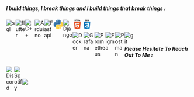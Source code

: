 ##### I build things, I break things and I build things that break things :
<img align="left" alt="sql" width="26px" src="https://user-images.githubusercontent.com/58104187/227933839-0f2d0df4-c063-4aa1-b7c9-a1663b94dce7.png"/>
<img align="left" alt="flutter" width="26px" src="https://www.vectorlogo.zone/logos/flutterio/flutterio-icon.svg"/>

<img align="left" alt="C++" width="26px" src="https://github.com/d34d-5h07/d34d-5h07/assets/58104187/ee80e41e-a77e-4a0e-b2e7-0bf70be17f95"/>
<a href="https://www.arduino.cc/" target="_blank"><img align="left" alt="Arduino" width="26px" src="https://cdn.worldvectorlogo.com/logos/arduino-1.svg" alt="arduino"/></a>
<img align="left" alt="Fastapi" width="26px" src="https://github.com/d34d-5h07/d34d-5h07/assets/58104187/6d729acc-8a43-41c3-9710-d3ad52c171bd"/>
<a href="https://www.python.org" target="_blank"><img align="left" alt="Python" width="26px" src="https://github.com/Aakarsh-B/trying-repos/blob/master/python-5.svg?raw=true"/></a>
<img align="left" alt="Django" width="26px" src="https://github.com/d34d-5h07/d34d-5h07/assets/58104187/5b118e31-a202-442f-babf-be23d726489f"/>
<a href="https://www.w3.org/html/" target="_blank"><img align="left" alt="HTML5" width="26px" src="https://raw.githubusercontent.com/github/explore/80688e429a7d4ef2fca1e82350fe8e3517d3494d/topics/html/html.png"/></a>
<a href="https://www.w3schools.com/css/" target="_blank"><img align="left" alt="CSS3" width="26px" src="https://raw.githubusercontent.com/github/explore/80688e429a7d4ef2fca1e82350fe8e3517d3494d/topics/css/css.png"/></a>
<br/>
<br/>

<img align="left" alt="Docker" width="30px" src="https://github.com/d34d-5h07/d34d-5h07/assets/58104187/8d89c0f3-700c-4d50-8a97-3ecfa1866670"/>
<img align="left" alt="Grafana" width="30px" src="https://github.com/d34d-5h07/d34d-5h07/assets/58104187/61956e9e-a73a-457d-85ed-25e07b4c7c6d"/>
<img align="left" alt="Prometheus" width="30px" src="https://github.com/d34d-5h07/d34d-5h07/assets/58104187/df29f7e7-76bc-4d8b-b036-f053b2b8865a"/>
<img align="left" alt="Figma" width="26px" src="https://github.com/d34d-5h07/d34d-5h07/assets/58104187/dd7fb568-f13f-492e-bfa5-153ffb5b2182"/>
<img align="left" alt="Postman" width="26px" src="https://github.com/d34d-5h07/d34d-5h07/assets/58104187/eca250df-c06b-45e6-b57d-c215d6129c33"/>
<img align="left" alt="git" width="26px" src="https://www.vectorlogo.zone/logos/git-scm/git-scm-icon.svg"/>

<br/>

##### Please Hesitate To Reach Out To Me :
<a href="https://discordapp.com/users/434916213064466444"><img align="left" alt="Discord" width="22px" src="https://user-images.githubusercontent.com/58104187/206185989-9d49aa3a-b6af-48e3-983a-1d97819fa276.svg"/></a>
<a href="https://open.spotify.com/user/1fgjrj955afaorj9axy8cm0mp?si=43a86b7e9a654909&nd=1"><img align="left" alt="Spotify" width="22px" src="https://user-images.githubusercontent.com/58104187/198833667-f002e2ff-56d4-4575-a60d-e3cd07174e82.svg"/></a>
<!-- <a href="https://twitter.com/d34d__5h07"><img align="left" alt="Twitter" width="22px" 



src="https://github.com/d34d-5h07/d34d-5h07/assets/58104187/02021b91-8f23-4f8f-8512-511c60aa22a7"/></a><br> -->
<br/>


<br/>
<a href="https://aashishvinu.site/resume.pdf"><img src="https://github.com/d34d-5h07/d34d-5h07/assets/58104187/7e190493-9ee7-4866-8891-974bee7fc571" height="180"/></a>
<!--<p><img href="https://www.deadshot.gq" width=330" alt="spotify" src="https://spotify-github-profile.vercel.app/api/view?uid=1fgjrj955afaorj9axy8cm0mp&cover_image=true&theme=natemoo-re&show_offline=false"></p> -->

<!--<img width="302" src="https://github-readme-stats.vercel.app/api/top-langs?username=d34d-5h07&show_icons=true&locale=en&theme=radical&hide_border=true&hide_title=true" alt="d34d-5h07"/> -->
<!--<img width="360" src="https://github-readmestats.vercel.app/api?username=d34d-5h07&show_icons=true&locale=en&theme=radical&hide_border=true&hide_title=true&include_all_commits=true&count_private=true" alt="d34d-5h07"/> -->
      
<!-- ```diff
+ Green
- Red
! Orange
@@ Pink @@
# Gray
...
``` -->
<!-- <p float="left"><img src="https://quotes-github-readme.vercel.app/api?type=horizontal&border=true&theme=dark&author=Rick%20Sanchez&quote=To%20live%20is%20to%20risk%20it%20all%3B%20otherwise%20you%E2%80%99re%20just%20an%20inert%20chunk%20of%20randomly%20assembled%20molecules%20drifting%20wherever%20the%20universe%20blows%20you"/><br> -->
  
<!-- <img width="250" src="https://quotes-github-readme.vercel.app/api?type=vertical&theme=dark&author=Bojack%20Horseman&quote=That%20voice%2C%20the%20one%20that%20tells%20you%20you%27re%20worthless%20and%20stupid%20and%20ugly...%20It%20goes%20away%2C%20right%3F"/> -->
<!-- </p> -->

<!--rttta -->
